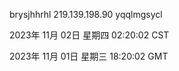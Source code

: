 brysjhhrhl 219.139.198.90 yqqlmgsycl

2023年 11月 02日 星期四 02:20:02 CST

2023年 11月 01日 星期三 18:20:02 GMT
